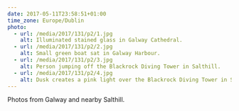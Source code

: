 ```yaml
---
date: 2017-05-11T23:58:51+01:00
time_zone: Europe/Dublin
photo:
  - url: /media/2017/131/p2/1.jpg
    alt: Illuminated stained glass in Galway Cathedral.
  - url: /media/2017/131/p2/2.jpg
    alt: Small green boat sat in Galway Harbour.
  - url: /media/2017/131/p2/3.jpg
    alt: Person jumping off the Blackrock Diving Tower in Salthill.
  - url: /media/2017/131/p2/4.jpg
    alt: Dusk creates a pink light over the Blackrock Diving Tower in Salthill.
---
```


Photos from Galway and nearby Salthill.

